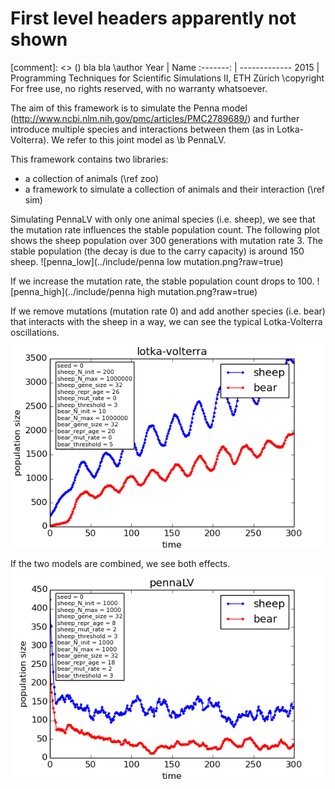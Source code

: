 # First level headers apparently not shown

[comment]: <> ()   bla bla
\author
Year      | Name
:-------: | -------------
2015 | Programming Techniques for Scientific Simulations II, ETH Zürich
\copyright For free use, no rights reserved, with no warranty whatsoever.

The aim of this framework is to simulate the Penna model 
(http://www.ncbi.nlm.nih.gov/pmc/articles/PMC2789689/)
and further introduce multiple species and interactions between them 
(as in Lotka-Volterra). We refer to this joint model as \b PennaLV.

This framework contains two libraries:
* a collection of animals (\ref zoo)
* a framework to simulate a collection of animals and their interaction (\ref sim)

Simulating PennaLV with only one animal species (i.e. sheep), we see that the mutation rate
influences the stable population count. The following plot shows the 
sheep population over 300 generations with mutation rate 3. The stable population 
(the decay is due to the carry capacity) is around 150 sheep.
![penna_low](../include/penna low mutation.png?raw=true)

If we increase the mutation rate, the stable population count drops to 100.
![penna_high](../include/penna high mutation.png?raw=true)

If we remove mutations (mutation rate 0) and add another species (i.e. bear) that interacts with
the sheep in a way, we can see the typical Lotka-Volterra oscillations.
![lotka_volterra](../include/lotka-volterra.png?raw=true)

If the two models are combined, we see both effects.
![pennaLV](../include/pennaLV.png?raw=true)



